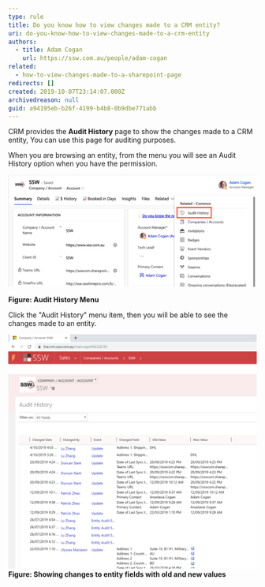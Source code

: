 ```yaml
---
type: rule
title: Do you know how to view changes made to a CRM entity?
uri: do-you-know-how-to-view-changes-made-to-a-crm-entity
authors:
  - title: Adam Cogan
    url: https://ssw.com.au/people/adam-cogan
related:
  - how-to-view-changes-made-to-a-sharepoint-page
redirects: []
created: 2019-10-07T23:14:07.000Z
archivedreason: null
guid: a94195eb-b26f-4199-b4b8-0b9dbe771abb
---
```

CRM provides the  **Audit History** page to show the changes made to a CRM entity, You can use this page for auditing purposes. 

<!--endintro-->

When you are browsing an entity, from the menu you will see an Audit History option when you have the permission.

![](audithistory3.png)

**Figure: Audit History Menu**

Click the "Audit History" menu item, then you will be able to see the changes made to an entity.

![](AuditHistory2.png)
 **Figure: Showing changes to entity fields with old and new values**